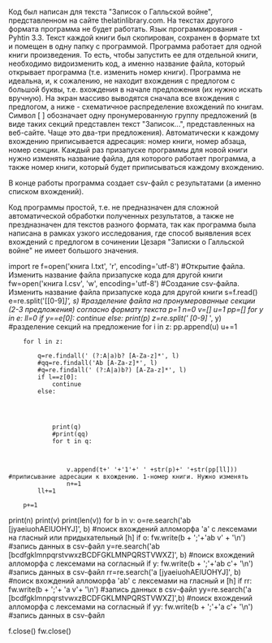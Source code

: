 Код был написан для текста "Записок о Галльской войне", представленном на сайте thelatinlibrary.com. На текстах другого формата программа не будет работать. Язык программирования - Pyhtin 3.3.
Текст каждой книги был скопирован, сохранен в формате txt и помещен в одну папку с программой.
Программа работает для одной книги произведения. То есть, чтобы запустить ее для отдельной книги, необходимо видоизменить код, а именно название файла, который открывает программа (т.е. изменить номер книги).
Программа не идеальна, и, к сожалению, не находит вхождения с предлогом с большой буквы, т.е. вхождения в начале предложения (их нужно искать вручную). 
На экран массиво выводятся сначала все вхождения с предлогом, а ниже - схематичное распределение вхождений по книгам. Символ [ ] обозначает одну пронумерованную группу предложений (в виде таких секций представлен текст "Записок...", представленных на веб-сайте. Чаще это два-три предложения).
Автоматически к каждому вхождению приписывается адресация: номер книги, номер абзаца, номер секции. Каждый раз призапуске программы для новой книги нужно изменять название файла, для которого работает программа, а также номер книги, который будет приписываться каждому вхождению.

В конце работы программа создает csv-файл с результатами (а именно списком вхождений). 

Код программы простой, т.е. не предназначен для сложной автоматической обработки полученных результатов, а также не прездназначен для текстов разного формата, так как программа была написана в рамках узкого исследования, где способ выявления всех вхождений с предлогом в сочинении Цезаря "Записки о Галльской войне" не имеет большого значения.

import re
f=open('книга I.txt', 'r', encoding='utf-8')    #Открытие файла. Изменить название файла призапуске кода для другой книги
fw=open('книга I.csv', 'w', encoding='utf-8')   #Создание csv-файла. Изменить название файла призапуске кода для другой книги
s=f.read()  
e=re.split('\[[0-9]*\]', s)              #разделение файла на пронумерованные секции (2-3 предложения) согласно формату текста
p=1
n=0
v=[]
u=1
pp=[]
for y in e:
    ll=0
    if y==e[0]:
        continue
    else:
        print(p)
        z=re.split(' [0-9]* ', y)     #разделение секций на предложение
        for i in z:
            pp.append(u)
            u+=1
            
            
        for l in z:
            
            q=re.findall(' (?:A|a)b? [A-Za-z]*', l)
            #qq=re.findall('Ab [A-Za-z]*', l)
            #q=re.findall(' (?:A|a)b?) [A-Za-z]*', l)
            if l==z[0]:
                continue
            else:
                    
                        
                    
                        
                print(q)
                #print(qq)
                for t in q:
                
                    
                
                    v.append(t+' '+'1'+' ' +str(p)+' '+str(pp[ll])) #приписывание адресации к вхождению. 1-номер книги. Нужно изменять
                    n+=1
            ll+=1
                
        p+=1
print(n)
print(v)
print(len(v))
for b in v:
        o=re.search('ab [jyaeiuohAEIUOHYJ]', b)   #поиск вхождений алломорфа 'а' с лексемами на гласный или придыхательный [h]
        if o:
            fw.write(b + ';'+'ab v' + '\n')          #запись данных в csv-файл
        y=re.search('ab [bcdfgklmnpqrstvwxzBCDFGKLMNPQRSTVWXZ]', b)        #поиск вхождений алломорфа с лексемами на согласный 
        if y:
            fw.write(b + ';'+'ab c'+ '\n')          #запись данных в csv-файл
        rr=re.search('a [jyaeiuohAEIUOHYJ]', b)             #поиск вхождений алломорфа 'ab' с лексемами на гласный и [h]
        if rr:
            fw.write(b + ';'+ 'a v'+ '\n')          #запись данных в csv-файл
        yy=re.search('a [bcdfgklmnpqrstvwxzBCDFGKLMNPQRSTVWXZ]',b)  #поиск вхождений алломорфа с лексемами на согласный
        if yy:
            fw.write(b + ';'+'a c'+ '\n')             #запись данных в csv-файл
            
            
f.close()
fw.close()

